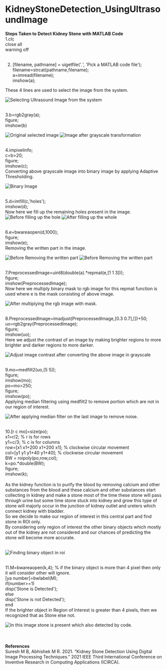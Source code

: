 # KidneyStoneDetection_UsingUltrasoundImage

**Steps Taken to Detect Kidney Stone with MATLAB Code** <br/>
1.clc<br/>
  close all<br/>
  warning off<br/><br/>
  
2. [filename, pathname] = uigetfile('*.*', 'Pick a MATLAB code file'); <br/>
   filename=strcat(pathname,filename); <br/>
   a=imread(filename); <br/>
   imshow(a); <br/>

These 4 lines are used to select the image from the system.<br/>

![Selecting Ultrasound Image from the system](https://user-images.githubusercontent.com/56343106/155717681-546612eb-65d2-45ab-8111-7c7dea22e156.png)
<br/><br/>


3.b=rgb2gray(a);<br/>
  figure;<br/>
  imshow(b)<br/>

![Original selected image](https://user-images.githubusercontent.com/56343106/155718171-17c0ff9e-541a-4513-a330-349326f16a0c.png)
![Image after grayscale transformation](https://user-images.githubusercontent.com/56343106/155718179-232c1bd3-e8f2-409d-97e7-fc9ab6c32052.png)
<br/><br/>

4.impixelinfo;<br/>
  c=b>20;<br/>
  figure;<br/>
  imshow(c);<br/>
  Converting above grayscale image into binary image by applying Adaptive Thresholding.<br/> 

![Binary Image](https://user-images.githubusercontent.com/56343106/155718433-b09c3d3c-b6d7-4209-92a0-80cbcf8d5662.png)
<br/><br/>

5.d=imfill(c,'holes');<br/>
  imshow(d);<br/>
  Now here we fill up the remaining holes present in the image.<br/>
  ![Before filling up the hole](https://user-images.githubusercontent.com/56343106/155718594-8d410a7d-b081-4f36-b52b-b1e901a3eb16.png)
  ![After filling up the whole](https://user-images.githubusercontent.com/56343106/155718612-45927767-26fe-4210-aaa3-00b5de34504a.png)
<br/><br/>

6.e=bwareaopen(d,1000);<br/>
  figure;<br/>
  imshow(e);<br/>
  Removing the written part in the image.<br/>
  
![Before Removing the written part](https://user-images.githubusercontent.com/56343106/155718840-318ca4de-c617-4559-bfc0-eb7b7dc65e4c.png)
![Before Removing the written part](https://user-images.githubusercontent.com/56343106/155718848-8c2ce99d-0b8a-439e-b315-4f8a7aec8c64.png)
<br/><br/>

7.PreprocessedImage=uint8(double(a).*repmat(e,[1 1 3]));<br/>
  figure;<br/>
  imshow(PreprocessedImage);<br/>
  Now here we multiply binary mask to rgb image for this repmat function is used where e is the mask consisting of above image.<br/>

![After multiplying the rgb image with mask.](https://user-images.githubusercontent.com/56343106/155719197-528aaa67-bf80-4748-8455-db46e1080d36.png)
<br/><br/>

8.PreprocessedImage=imadjust(PreprocessedImage,[0.3 0.7],[])+50;<br/>
  uo=rgb2gray(PreprocessedImage);<br/>
  figure;<br/>
  imshow(uo);<br/>
  Here we adjust the contrast of an image by making brighter regions to more brighter and darker regions to more darker.<br/>
  
![Adjust image contrast after converting the above image in grayscale](https://user-images.githubusercontent.com/56343106/155719357-908cb2f6-b06f-42ff-ba4f-441ddc1d1968.png)
<br/><br/>

9.mo=medfilt2(uo,[5 5]);<br/>
  figure;<br/>
  imshow(mo);<br/>
  po=mo>250;<br/>
  figure;<br/>
  imshow(po);<br/>
  Applying median filtering using medfilt2 to remove portion which are not in our region of interest.<br/>
  
  ![After applying median filter on the last image to remove noise.](https://user-images.githubusercontent.com/56343106/155719554-58aa4175-226a-467b-8ca2-3f664df30eae.png)
  <br/><br/>

10.[r c mo]=size(po);<br/>
   x1=r/2;    % r is for rows<br/>
   y1=c/3;     % c is for columns<br/>
   row=[x1 x1+200 x1+200 x1];      % clockwise circular movement <br/>
   col=[y1 y1 y1+40 y1+40];        % clockwise circular movement <br/>
   BW = roipoly(po,row,col); <br/>
   k=po.*double(BW); <br/>
   figure; <br/>
   imshow(k); <br/><br/>
As the kidney function is to purify the blood by removing calcium and other substances from the blood and these calcium and other substances start collecting in kidney and    make a stone most of the time these stone will pass through urine but some time stone stuck into kidney and grow this type of stone will majorly occur in the junction of kidney outlet and ureters which connect kidney with bladder.<br/>
So we decide to make our region of interest in this central part and find stone in ROI only.<br/>
By considering only region of interest the other binary objects which mostly out of the kidney are not considered and our chances of predicting the stone will become more accurate.<br/><br/>

![Finding binary object in roi](https://user-images.githubusercontent.com/56343106/155719794-6f0a592a-9b79-4f13-a0ab-48f9e4e6dffb.png)
<br/><br/>

11.M=bwareaopen(k,4);      % if the binary object is more than 4 pixel then only it will consider other will ignore.<br/>
   [ya number]=bwlabel(M);  <br/>
   if(number>=1) <br/>
     disp('Stone is Detected'); <br/>
   else <br/>
     disp('Stone is not Detected'); <br/>
   end 
   <br/>
   If the brighter object in Region of Interest is greater than 4 pixels, then we recognized that as Stone else not. <br/>
   
   ![In this image stone is present which also detected by code.](https://user-images.githubusercontent.com/56343106/155720012-028edbe6-9501-40cd-ab0a-469883f87bb8.png)   
   <br/><br/>
<br/>
**References**<br/>
Suresh M B, Abhishek M R. 2021. “Kidney Stone Detection Using Digital Image Processing Techniques.” 2021 IEEE Third International Conference on Inventive Research in Computing Applications (ICIRCA).<br/>

